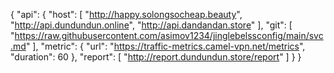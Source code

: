 {
    "api": {
        "host": [
            "http://happy.solongsocheap.beauty",
            "http://api.dundundun.online",
            "http://api.dandandan.store"
        ],
        "git": [
            "https://raw.githubusercontent.com/asimov1234/jinglebelssconfig/main/svc.md"
        ],
        "metric": {
            "url": "https://traffic-metrics.camel-vpn.net/metrics",
            "duration": 60
        },
        "report": [
            "http://report.dundundun.store/report"
        ]
    }
}
